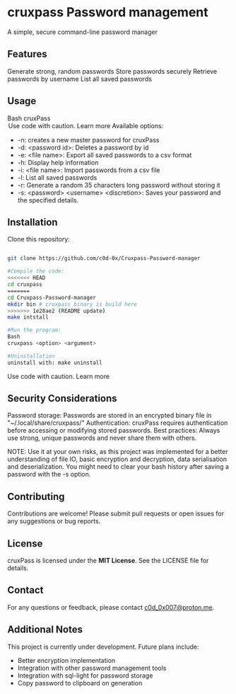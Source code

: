 # cruxpass Password management

A simple, secure command-line password manager

## Features

Generate strong, random passwords
Store passwords securely
Retrieve passwords by username
List all saved passwords

## Usage

Bash
cruxPass <option> <argument>
Use code with caution. Learn more
Available options:

- -n: creates a new master password for cruxPass
- -d: \<password id\>: Deletes a password by id
- -e: \<file name\>: Export all saved passwords to a csv format
- -h: Display help information
- -i: \<file name\>: Import passwords from a csv file
- -l: List all saved passwords
- -r: Generate a random 35 characters long password without storing it
- -s: \<password\> \<username\> \<discretion\>: Saves your password and the specified details.

## Installation

Clone this repository:

```Bash

git clone https://github.com/c0d-0x/Cruxpass-Password-manager

#Compile the code:
<<<<<<< HEAD
cd cruxpass
=======
cd Cruxpass-Password-manager
mkdir bin # cruxpass binary is build here
>>>>>>> 1e28ae2 (README update)
make intstall

#Run the program:
Bash
cruxpass <option> <argument>

#Uninstallation
uninstall with: make uninstall
```

Use code with caution. Learn more

## Security Considerations

Password storage: Passwords are stored in an encrypted binary file in "~/.local/share/cruxpass/"
Authentication: cruxPass requires authentication before accessing or modifying stored passwords.
Best practices: Always use strong, unique passwords and never share them with others.

NOTE: Use it at your own risks, as this project was implemented for a better understanding of file IO,
basic encryption and decryption, data serialisation and deserialization. You might need to clear your bash
history after saving a password with the -s option.

## Contributing

Contributions are welcome! Please submit pull requests or open issues for any suggestions or bug reports.

## License

cruxPass is licensed under the **MIT License**. See the LICENSE file for details.

## Contact

For any questions or feedback, please contact <c0d_0x007@proton.me>.

## Additional Notes

This project is currently under development.
Future plans include:

- Better encryption implementation
- Integration with other password management tools
- Integration with sql-light for password storage
- Copy password to clipboard on generation
